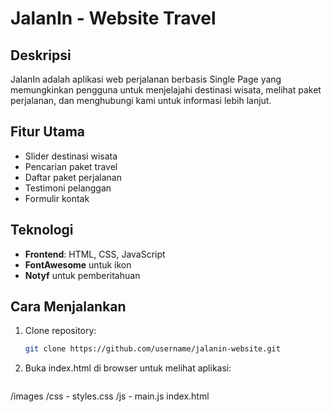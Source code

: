 # JalanIn - Website Travel

## Deskripsi
JalanIn adalah aplikasi web perjalanan berbasis Single Page yang memungkinkan pengguna untuk menjelajahi destinasi wisata, melihat paket perjalanan, dan menghubungi kami untuk informasi lebih lanjut.

## Fitur Utama
- Slider destinasi wisata
- Pencarian paket travel
- Daftar paket perjalanan
- Testimoni pelanggan
- Formulir kontak

## Teknologi
- **Frontend**: HTML, CSS, JavaScript
- **FontAwesome** untuk ikon
- **Notyf** untuk pemberitahuan

## Cara Menjalankan
1. Clone repository:
   ```bash
   git clone https://github.com/username/jalanin-website.git

2. Buka index.html di browser untuk melihat aplikasi:
   ```bash
  /images
  /css
    - styles.css
  /js
    - main.js
  index.html

